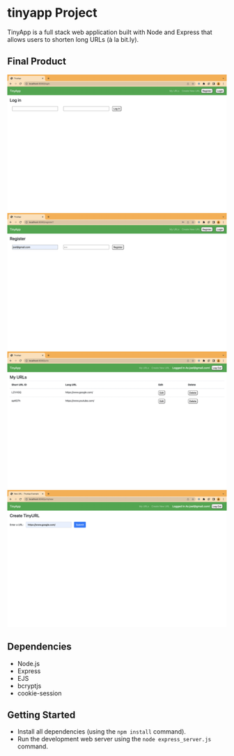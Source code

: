 # tinyapp Project

TinyApp is a full stack web application built with Node and Express that allows users to shorten long URLs (à la bit.ly).

## Final Product

!["screenshot of user login page"](https://github.com/egalea504/tinyapp/blob/b5cf3f395fa1efce490fa6e639c8dfd78db0fd64/docs/tiny%20app_login%20updated.png)
!["screenshot of user registration page"](https://github.com/egalea504/tinyapp/blob/b5cf3f395fa1efce490fa6e639c8dfd78db0fd64/docs/tiny%20app_register%20updated.png)
!["screenshot of saved URLs page"](https://github.com/egalea504/tinyapp/blob/b5cf3f395fa1efce490fa6e639c8dfd78db0fd64/docs/tiny%20app_urls%20page%20updated.png)
!["screenshot of new URL shortening"](https://github.com/egalea504/tinyapp/blob/b5cf3f395fa1efce490fa6e639c8dfd78db0fd64/docs/tiny%20app_shorten%20url%20updated.png)

## Dependencies

- Node.js
- Express
- EJS
- bcryptjs
- cookie-session

## Getting Started

- Install all dependencies (using the `npm install` command).
- Run the development web server using the `node express_server.js` command.